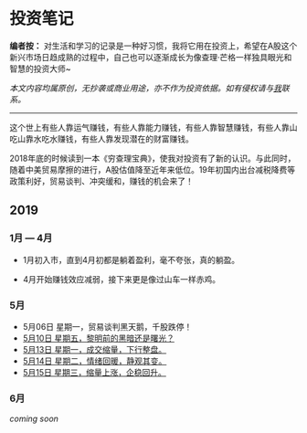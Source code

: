 # 投资笔记



**编者按：** 对生活和学习的记录是一种好习惯，我将它用在投资上，希望在A股这个新兴市场日趋成熟的过程中，自己也可以逐渐成长为像查理·芒格一样独具眼光和智慧的投资大师~

*本文内容均属原创，无抄袭或商业用途，亦不作为投资依据。如有侵权请与[我](mailto:vipyangtuo@gmail.com)联系。*

---





这个世上有些人靠运气赚钱，有些人靠能力赚钱，有些人靠智慧赚钱，有些人靠山吃山靠水吃水赚钱，有些人靠发现潜在的财富赚钱。

2018年底的时候读到一本《穷查理宝典》，使我对投资有了新的认识。与此同时，随着中美贸易摩擦的进行，A股估值降至近年来低位。19年初国内出台减税降费等政策利好，贸易谈判、冲突缓和，赚钱的机会来了！



## 2019

### 1月 — 4月

- 1月初入市，直到4月初都是躺着盈利，毫不夸张，真的躺盈。

- 4月开始赚钱效应减弱，接下来更是像过山车一样赤鸡。

### 5月

- 5月06日 星期一，贸易谈判黑天鹅，千股跌停！
- [5月10日 星期五，黎明前的黑暗还是曙光？](https://github.com/gdoggy/investment-diary/blob/master/2019/0511.md)
- [5月13日 星期一，成交缩量，下行整盘。](https://github.com/gdoggy/investment-diary/blob/master/2019/0513.md)
- [5月14日 星期二，情绪回暖，静观其变。](https://github.com/gdoggy/investment-diary/blob/master/2019/0514.md)
- [5月15日 星期三，缩量上涨，企稳回升。](https://github.com/gdoggy/investment-diary/blob/master/2019/0515.md)

### 6月

*coming soon*


